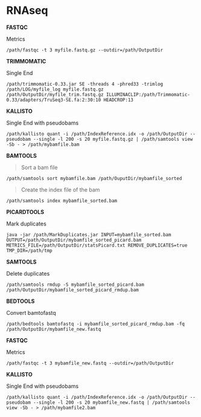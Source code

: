 # RNAseq

**FASTQC**

Metrics
```
/path/fastqc -t 3 myfile.fastq.gz --outdir=/path/OutputDir
```

**TRIMMOMATIC**

Single End
```
/path/trimmomatic-0.33.jar SE -threads 4 -phred33 -trimlog /path/LOG/myfile_log myfile.fastq.gz /path/OutputDir/myfile_trim.fastq.gz ILLUMINACLIP:/path/Trimmomatic-0.33/adapters/TruSeq3-SE.fa:2:30:10 HEADCROP:13
```

**KALLISTO**

Single End with pseudobams
```
/path/kallisto quant -i /path/IndexReference.idx -o /path/OutputDir --pseudobam --single -l 200 -s 20 myfile.fastq.gz | /path/samtools view -Sb - > /path/mybamfile.bam
```

**BAMTOOLS**

>Sort a bam file
```
/path/samtools sort mybamfile.bam /path/OuputDir/mybamfile_sorted
```

>Create the index file of the bam
```
/path/samtools index mybamfile_sorted.bam
```

**PICARDTOOLS**

Mark duplicates
```
java -jar /path/MarkDuplicates.jar INPUT=mybamfile_sorted.bam OUTPUT=/path/OutputDir/mybamfile_sorted_picard.bam METRICS_FILE=/path/OutputDir/statsPicard.txt REMOVE_DUPLICATES=true TMP_DIR=/path/tmp
```

**SAMTOOLS**

Delete duplicates
```
/path/samtools rmdup -S mybamfile_sorted_picard.bam /path/OutputDir/mybamfile_sorted_picard_rmdup.bam
```

**BEDTOOLS**

Convert bamtofastq
```
/path/bedtools bamtofastq -i mybamfile_sorted_picard_rmdup.bam -fq /path/OutputDir/mybamfile_new.fastq
```

**FASTQC**

Metrics
```
/path/fastqc -t 3 mybamfile_new.fastq --outdir=/path/OutputDir
```

**KALLISTO**

Single End with pseudobams
```
/path/kallisto quant -i /path/IndexReference.idx -o /path/OutputDir --pseudobam --single -l 200 -s 20 mybamfile_new.fastq | /path/samtools view -Sb - > /path/mybamfile2.bam
```





